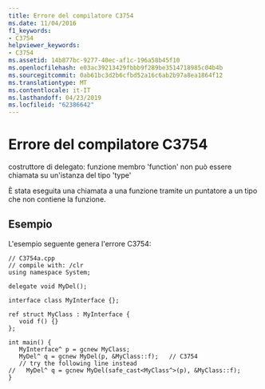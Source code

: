 ```yaml
---
title: Errore del compilatore C3754
ms.date: 11/04/2016
f1_keywords:
- C3754
helpviewer_keywords:
- C3754
ms.assetid: 14b877bc-9277-40ec-af1c-196a58b45f10
ms.openlocfilehash: e03ac39213429fbbb9f289be3514718985c04b4b
ms.sourcegitcommit: 0ab61bc3d2b6cfbd52a16c6ab2b97a8ea1864f12
ms.translationtype: MT
ms.contentlocale: it-IT
ms.lasthandoff: 04/23/2019
ms.locfileid: "62386642"
---
```

# <a name="compiler-error-c3754"></a>Errore del compilatore C3754

costruttore di delegato: funzione membro 'function' non può essere chiamata su un'istanza del tipo 'type'

È stata eseguita una chiamata a una funzione tramite un puntatore a un tipo che non contiene la funzione.

## <a name="example"></a>Esempio

L'esempio seguente genera l'errore C3754:

```
// C3754a.cpp
// compile with: /clr
using namespace System;

delegate void MyDel();

interface class MyInterface {};

ref struct MyClass : MyInterface {
   void f() {}
};

int main() {
   MyInterface^ p = gcnew MyClass;
   MyDel^ q = gcnew MyDel(p, &MyClass::f);   // C3754
   // try the following line instead
//   MyDel^ q = gcnew MyDel(safe_cast<MyClass^>(p), &MyClass::f);
}
```
